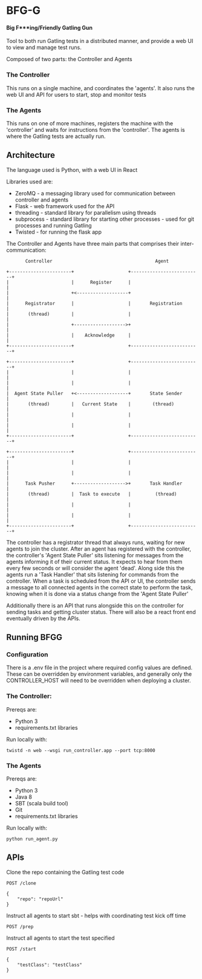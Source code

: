 # BFG-G
#### Big F***ing/Friendly Gatling Gun

Tool to both run Gatling tests in a distributed manner,
and provide a web UI to view and manage test runs.

Composed of two parts: the Controller and Agents

### The Controller

This runs on a single machine, and coordinates the 'agents'. It also runs the web UI and API for users to start, stop and monitor tests

### The Agents

This runs on one of more machines, registers the machine with the 'controller' and waits for instructions from the 'controller'.
The agents is where the Gatling tests are actually run.

## Architecture

The language used is Python, with a web UI in React


Libraries used are:
* ZeroMQ - a messaging library used for communication between controller and agents
* Flask - web framework used for the API
* threading - standard library for parallelism using threads
* subprocess - standard library for starting other processes - used for git processes and running Gatling
* Twisted - for running the flask app

The Controller and Agents have three main parts that comprises their inter-communication:

```
       Controller                                      Agent

+-----------------------+                    +--------------------------+
|                       |      Register      |                          |
|                       +<-------------------+                          |
|      Registrator      |                    |       Registration       |
|       (thread)        |                    |                          |
|                       +------------------->+                          |
|                       |    Acknowledge     |                          |
+-----------------------+                    +--------------------------+

+-----------------------+                    +--------------------------+
|                       |                    |                          |
|                       |                    |                          |
|  Agent State Puller   +<-------------------+       State Sender       |
|       (thread)        |   Current State    |        (thread)          |
|                       |                    |                          |
|                       |                    |                          |
+-----------------------+                    +--------------------------+

+-----------------------+                    +--------------------------+
|                       |                    |                          |
|                       |                    |                          |
|      Task Pusher      +------------------->+       Task Handler       |
|       (thread)        |  Task to execute   |         (thread)         |
|                       |                    |                          |
|                       |                    |                          |
+-----------------------+                    +--------------------------+

```

The controller has a registrator thread that always runs, waiting for new agents to join the cluster.
After an agent has registered with the controller, the controller's 'Agent State Puller' sits listening for messages from the agents informing it
of their current status. It expects to hear from them every few seconds or will consider the agent 'dead'.
Along side this the agents run a 'Task Handler' that sits listening for commands from the controller. When a task is scheduled from the API or UI,
the controller sends a message to all connected agents in the correct state to perform the task, knowing when it is done via a status change from the 'Agent State Puller'

Additionally there is an API that runs alongside this on the controller for sending tasks and getting cluster status.
There will also be a react front end eventually driven by the APIs.

## Running BFGG

### Configuration

There is a .env file in the project where required config values are defined.
These can be overridden by environment variables, and generally only the CONTROLLER_HOST will need to be overridden when deploying a cluster.

### The Controller:

Prereqs are:
* Python 3
* requirements.txt libraries

Run locally with:

`twistd -n web --wsgi run_controller.app --port tcp:8000`


### The Agents

Prereqs are:
* Python 3
* Java 8
* SBT (scala build tool)
* Git
* requirements.txt libraries

Run locally with:

`python run_agent.py`

## APIs

Clone the repo containing the Gatling test code
```
POST /clone

{
    "repo": "repoUrl"
}
```

Instruct all agents to start sbt - helps with coordinating test kick off time
```
POST /prep
```

Instruct all agents to start the test specified
```
POST /start

{
    "testClass": "testClass"
}
```


